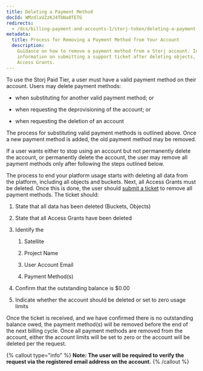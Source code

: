 ```yaml
---
title: Deleting a Payment Method
docId: WMzdlxUZzKJ4TbNa8TETG
redirects:
  - /dcs/billing-payment-and-accounts-1/storj-token/deleting-a-payment-method
metadata:
  title: Process for Removing a Payment Method from Your Account
  description:
    Guidance on how to remove a payment method from a Storj account. Includes
    information on submitting a support ticket after deleting objects, buckets, and
    Access Grants.
---
```


To use the Storj Paid Tier, a user must have a valid payment method on their account. Users may delete payment methods:

- when substituting for another valid payment method; or

- when requesting the deprovisioning of the account; or

- when requesting the deletion of an account

The process for substituting valid payment methods is outlined above. Once a new payment method is added, the old payment method may be removed.

If a user wants either to stop using an account but not permanently delete the account, or permanently delete the account, the user may remove all payment methods only after following the steps outlined below.

The process to end your platform usage starts with deleting all data from the platform, including all objects and buckets. Next, all Access Grants must be deleted. Once this is done, the user should [submit a ticket](https://supportdcs.storj.io/hc/en-us/requests/new) to remove all payment methods. The ticket should:

1.  State that all data has been deleted (Buckets, Objects)

2.  State that all Access Grants have been deleted

3.  Identify the

    1.  Satellite

    2.  Project Name

    3.  User Account Email

    4.  Payment Method(s)

4.  Confirm that the outstanding balance is $0.00

5.  Indicate whether the account should be deleted or set to zero usage limits

Once the ticket is received, and we have confirmed there is no outstanding balance owed, the payment method(s) will be removed before the end of the next billing cycle. Once all payment methods are removed from the account, either the account limits will be set to zero or the account will be deleted per the request.

{% callout type="info"  %}
**Note: The user will be required to verify the request via the registered email address on the account.**
{% /callout %}
